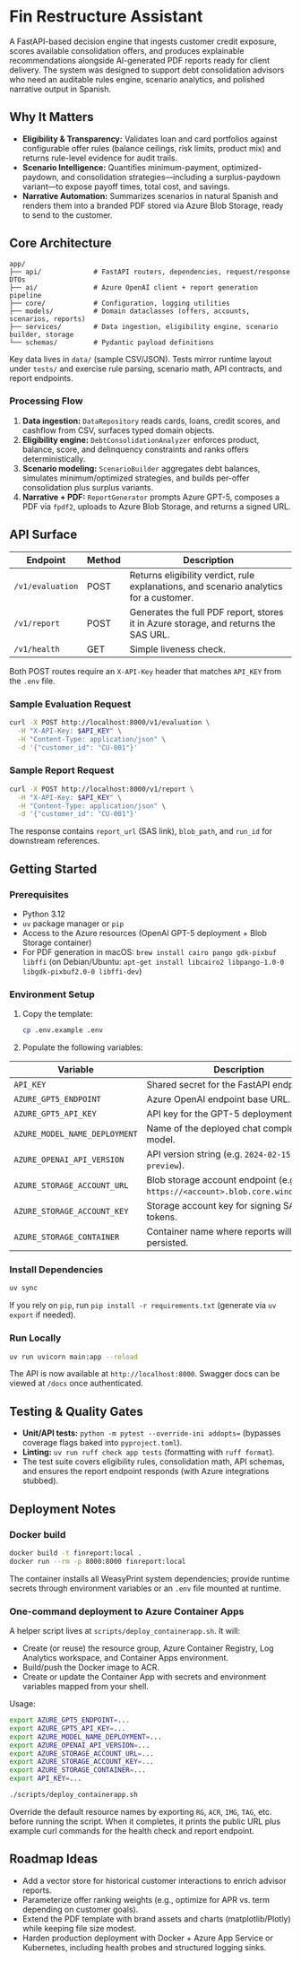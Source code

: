# Fin Restructure Assistant

A FastAPI-based decision engine that ingests customer credit exposure, scores available consolidation offers, and produces explainable recommendations alongside AI-generated PDF reports ready for client delivery. The system was designed to support debt consolidation advisors who need an auditable rules engine, scenario analytics, and polished narrative output in Spanish.

## Why It Matters
- **Eligibility & Transparency:** Validates loan and card portfolios against configurable offer rules (balance ceilings, risk limits, product mix) and returns rule-level evidence for audit trails.
- **Scenario Intelligence:** Quantifies minimum-payment, optimized-paydown, and consolidation strategies—including a surplus-paydown variant—to expose payoff times, total cost, and savings.
- **Narrative Automation:** Summarizes scenarios in natural Spanish and renders them into a branded PDF stored via Azure Blob Storage, ready to send to the customer.

## Core Architecture
```
app/
├── api/             # FastAPI routers, dependencies, request/response DTOs
├── ai/              # Azure OpenAI client + report generation pipeline
├── core/            # Configuration, logging utilities
├── models/          # Domain dataclasses (offers, accounts, scenarios, reports)
├── services/        # Data ingestion, eligibility engine, scenario builder, storage
└── schemas/         # Pydantic payload definitions
```
Key data lives in `data/` (sample CSV/JSON). Tests mirror runtime layout under `tests/` and exercise rule parsing, scenario math, API contracts, and report endpoints.

### Processing Flow
1. **Data ingestion:** `DataRepository` reads cards, loans, credit scores, and cashflow from CSV, surfaces typed domain objects.
2. **Eligibility engine:** `DebtConsolidationAnalyzer` enforces product, balance, score, and delinquency constraints and ranks offers deterministically.
3. **Scenario modeling:** `ScenarioBuilder` aggregates debt balances, simulates minimum/optimized strategies, and builds per-offer consolidation plus surplus variants.
4. **Narrative + PDF:** `ReportGenerator` prompts Azure GPT-5, composes a PDF via `fpdf2`, uploads to Azure Blob Storage, and returns a signed URL.

## API Surface
| Endpoint | Method | Description |
| --- | --- | --- |
| `/v1/evaluation` | POST | Returns eligibility verdict, rule explanations, and scenario analytics for a customer. |
| `/v1/report` | POST | Generates the full PDF report, stores it in Azure storage, and returns the SAS URL. |
| `/v1/health` | GET | Simple liveness check. |

Both POST routes require an `X-API-Key` header that matches `API_KEY` from the `.env` file.

### Sample Evaluation Request
```bash
curl -X POST http://localhost:8000/v1/evaluation \
  -H "X-API-Key: $API_KEY" \
  -H "Content-Type: application/json" \
  -d '{"customer_id": "CU-001"}'
```

### Sample Report Request
```bash
curl -X POST http://localhost:8000/v1/report \
  -H "X-API-Key: $API_KEY" \
  -H "Content-Type: application/json" \
  -d '{"customer_id": "CU-001"}'
```
The response contains `report_url` (SAS link), `blob_path`, and `run_id` for downstream references.

## Getting Started
### Prerequisites
- Python 3.12
- `uv` package manager or `pip`
- Access to the Azure resources (OpenAI GPT-5 deployment + Blob Storage container)
- For PDF generation in macOS: `brew install cairo pango gdk-pixbuf libffi`
  (on Debian/Ubuntu: `apt-get install libcairo2 libpango-1.0-0 libgdk-pixbuf2.0-0 libffi-dev`)

### Environment Setup
1. Copy the template:
   ```bash
   cp .env.example .env
   ```
2. Populate the following variables:

| Variable | Description |
| --- | --- |
| `API_KEY` | Shared secret for the FastAPI endpoints. |
| `AZURE_GPT5_ENDPOINT` | Azure OpenAI endpoint base URL. |
| `AZURE_GPT5_API_KEY` | API key for the GPT-5 deployment. |
| `AZURE_MODEL_NAME_DEPLOYMENT` | Name of the deployed chat completion model. |
| `AZURE_OPENAI_API_VERSION` | API version string (e.g. `2024-02-15-preview`). |
| `AZURE_STORAGE_ACCOUNT_URL` | Blob storage account endpoint (e.g. `https://<account>.blob.core.windows.net`). |
| `AZURE_STORAGE_ACCOUNT_KEY` | Storage account key for signing SAS tokens. |
| `AZURE_STORAGE_CONTAINER` | Container name where reports will be persisted. |

### Install Dependencies
```bash
uv sync
```
If you rely on `pip`, run `pip install -r requirements.txt` (generate via `uv export` if needed).

### Run Locally
```bash
uv run uvicorn main:app --reload
```
The API is now available at `http://localhost:8000`. Swagger docs can be viewed at `/docs` once authenticated.

## Testing & Quality Gates
- **Unit/API tests:** `python -m pytest --override-ini addopts=` (bypasses coverage flags baked into `pyproject.toml`).
- **Linting:** `uv run ruff check app tests` (formatting with `ruff format`).
- The test suite covers eligibility rules, consolidation math, API schemas, and ensures the report endpoint responds (with Azure integrations stubbed).

## Deployment Notes
### Docker build
```bash
docker build -t finreport:local .
docker run --rm -p 8000:8000 finreport:local
```
The container installs all WeasyPrint system dependencies; provide runtime secrets through environment variables or an `.env` file mounted at runtime.

### One-command deployment to Azure Container Apps
A helper script lives at `scripts/deploy_containerapp.sh`. It will:
- Create (or reuse) the resource group, Azure Container Registry, Log Analytics workspace, and Container Apps environment.
- Build/push the Docker image to ACR.
- Create or update the Container App with secrets and environment variables mapped from your shell.

Usage:
```bash
export AZURE_GPT5_ENDPOINT=...
export AZURE_GPT5_API_KEY=...
export AZURE_MODEL_NAME_DEPLOYMENT=...
export AZURE_OPENAI_API_VERSION=...
export AZURE_STORAGE_ACCOUNT_URL=...
export AZURE_STORAGE_ACCOUNT_KEY=...
export AZURE_STORAGE_CONTAINER=...
export API_KEY=...

./scripts/deploy_containerapp.sh
```
Override the default resource names by exporting `RG`, `ACR`, `IMG`, `TAG`, etc. before running the script. When it completes, it prints the public URL plus example curl commands for the health check and report endpoint.

## Roadmap Ideas
- Add a vector store for historical customer interactions to enrich advisor reports.
- Parameterize offer ranking weights (e.g., optimize for APR vs. term depending on customer goals).
- Extend the PDF template with brand assets and charts (matplotlib/Plotly) while keeping file size modest.
- Harden production deployment with Docker + Azure App Service or Kubernetes, including health probes and structured logging sinks.
